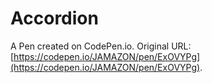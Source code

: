 # Accordion

A Pen created on CodePen.io. Original URL: [https://codepen.io/JAMAZON/pen/ExOVYPg](https://codepen.io/JAMAZON/pen/ExOVYPg).


